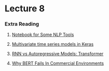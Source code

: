 # Lecture 8

### Extra Reading

1. [Notebook for Some NLP Tools](../code/week8/week8.zip)

2. [Multivariate time series models in Keras](https://github.com/deKeijzer/Multivariate-time-series-models-in-Keras/tree/master/notebooks)

3. [RNN vs Autoregressive Models: Transformer](https://bair.berkeley.edu/blog/2018/08/06/recurrent/)

4. [Why BERT Fails In Commercial Environments](https://www.intel.ai/bert-commercial-environments/)
